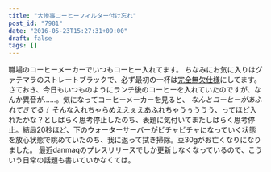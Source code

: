 ```yaml
---
title: "大惨事コーヒーフィルター付け忘れ"
post_id: "7981"
date: "2016-05-23T15:27:31+09:00"
draft: false
tags: []
---
```



職場のコーヒーメーカーでいつもコーヒー入れてます。 ちなみにお気に入りはグァテマラのストレートブラックで、必ず最初の一杯は[完全無欠仕様](http://www.amazon.co.jp/gp/product/B015S5545W/ref=as_li_ss_tl?ie=UTF8&camp=247&creative=7399&creativeASIN=B015S5545W&linkCode=as2&tag=danmaq-22)にしてます。 さておき、今日もいつものようにランチ後のコーヒーを入れていたのですが、なんか異音が……。気になってコーヒーメーカーを見ると、 _なんとコーヒーがあふれてきてる！_ そんな入れちゃらめええぇえあふれちゃうぅううう、ってほど入れたかな？としばらく思考停止したのち、表題に気付いてまたしばらく思考停止。結局20秒ほど、下のウォーターサーバーがビチャビチャになっていく状態を放心状態で眺めていたのち、我に返って拭き掃除。豆30gがお亡くなりになりました。 最近danmaqのプレスリリースでしか更新しなくなっているので、こういう日常の話題も書いていかなくては。
